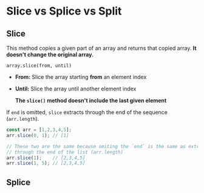# Slice vs Splice vs Split

## Slice

This method copies a given part of an array and returns that copied array. **It doesn't change the original array.**

`array.slice(from, until)`

* **From:** Slice the array starting **from** an element index
* **Until:** Slice the array until another element index

  **The `slice()` method doesn't include the last given element**

If `end` is omitted, `slice` extracts through the end of the sequence \(`arr.length`\).

```javascript
const arr = [1,2,3,4,5];
arr.slice(0, 1); // [1]

// These two are the same because omiting the `end` is the same as extracting 
// through the end of the list (arr.length)
arr.slice(1);    // [2,3,4,5]
arr.slice(1, 5); // [2,3,4,5]
```

## Splice

